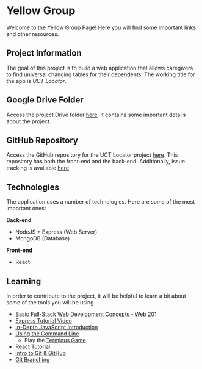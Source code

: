 # Yellow Group
Welcome to the Yellow Group Page! Here you will find some important links and other resources.

## Project Information
The goal of this project is to build a web application that allows caregivers to find universal changing tables for their dependents. The working title for the app is _UCT Locator_.

## Google Drive Folder
Access the project Drive folder [here](https://drive.google.com/drive/folders/1hVyedjTRKBBgUmxplvj1qNy6oGnqdD2k?usp=sharing). It contains some important details about the project.

## GitHub Repository
Access the GitHub repository for the UCT Locator project [here](https://github.com/hylandtechoutreach/uct-locator). This repository has both the front-end and the back-end. Additionally, issue tracking is available [here](https://github.com/hylandtechoutreach/uct-locator/issues).

## Technologies
The application uses a number of technologies. Here are some of the most important ones:

**Back-end**
- NodeJS + Express (Web Server)
- MongoDB (Database)

**Front-end**
- React

## Learning
In order to contribute to the project, it will be helpful to learn a bit about some of the tools you will be using.

- [Basic Full-Stack Web Development Concepts - Web 201](https://hylandtechclub.com/web-201)
- [Express Tutorial Video](https://www.youtube.com/watch?v=SccSCuHhOw0)
- [In-Depth JavaScript Introduction](https://eloquentjavascript.net/)
- [Using the Command Line](https://hylandtechclub.com/web-201/CommandLine/StudentDesc.html)
  - Play the [Terminus Game](http://www.mprat.org/Terminus/)
- [React Tutorial](https://reactjs.org/tutorial/tutorial.html)
- [Intro to Git & GitHub](https://hylandtechoutreach.github.io/hackathon/IntroToGit/StudentDesc.html)
- [Git Branching](https://learngitbranching.js.org/)